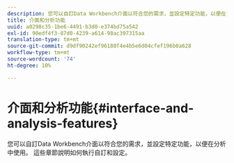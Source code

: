 ```yaml
---
description: 您可以自訂Data Workbench介面以符合您的需求，並設定特定功能，以便在分析中使用。 這些章節說明如何執行自訂和設定。
title: 介面和分析功能
uuid: a0298c35-1be6-4491-b3d0-e374bd75a542
exl-id: 90edf4f3-87d0-4239-a614-98ac397315aa
translation-type: tm+mt
source-git-commit: d9df90242ef96188f4e4b5e6d04cfef196b0a628
workflow-type: tm+mt
source-wordcount: '74'
ht-degree: 10%

---
```


# 介面和分析功能{#interface-and-analysis-features}

您可以自訂Data Workbench介面以符合您的需求，並設定特定功能，以便在分析中使用。 這些章節說明如何執行自訂和設定。
